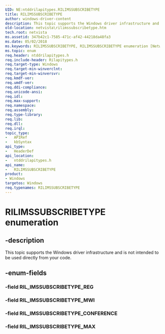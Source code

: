 ```yaml
---
UID: NE:ntddrilapitypes.RILIMSSUBSCRIBETYPE
title: RILIMSSUBSCRIBETYPE
author: windows-driver-content
description: This topic supports the Windows driver infrastructure and is not intended to be used directly from your code.
old-location: netvista\rilimssubscribetype.htm
tech.root: netvista
ms.assetid: 347b42c1-7585-471c-af42-44218da48fa3
ms.date: 05/02/2018
ms.keywords: RILIMSSUBSCRIBETYPE, RILIMSSUBSCRIBETYPE enumeration [Network Drivers Starting with Windows Vista], RIL_IMSSUBSCRIBETYPE_CONFERENCE, RIL_IMSSUBSCRIBETYPE_MAX, RIL_IMSSUBSCRIBETYPE_MWI, netvista.rilimssubscribetype, ntddrilapitypes/RILIMSSUBSCRIBETYPE, ntddrilapitypes/RIL_IMSSUBSCRIBETYPE_CONFERENCE, ntddrilapitypes/RIL_IMSSUBSCRIBETYPE_MAX, ntddrilapitypes/RIL_IMSSUBSCRIBETYPE_MWI
ms.topic: enum
req.header: ntddrilapitypes.h
req.include-header: Rilapitypes.h
req.target-type: Windows
req.target-min-winverclnt: 
req.target-min-winversvr: 
req.kmdf-ver: 
req.umdf-ver: 
req.ddi-compliance: 
req.unicode-ansi: 
req.idl: 
req.max-support: 
req.namespace: 
req.assembly: 
req.type-library: 
req.lib: 
req.dll: 
req.irql: 
topic_type:
-	APIRef
-	kbSyntax
api_type:
-	HeaderDef
api_location:
-	ntddrilapitypes.h
api_name:
-	RILIMSSUBSCRIBETYPE
product:
- Windows
targetos: Windows
req.typenames: RILIMSSUBSCRIBETYPE
---
```


# RILIMSSUBSCRIBETYPE enumeration


## -description


This topic supports the Windows driver infrastructure and is not intended to be used directly from your code.


## -enum-fields




### -field RIL_IMSSUBSCRIBETYPE_REG


### -field RIL_IMSSUBSCRIBETYPE_MWI


### -field RIL_IMSSUBSCRIBETYPE_CONFERENCE


### -field RIL_IMSSUBSCRIBETYPE_MAX

